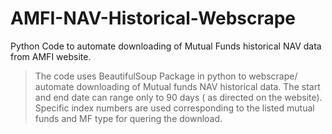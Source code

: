 # AMFI-NAV-Historical-Webscrape
Python Code to automate downloading of Mutual Funds historical NAV data from AMFI website.

 > The code uses BeautifulSoup Package in python to webscrape/ automate downloading of Mutual funds NAV historical data.
 > The start and end date can range only to 90 days ( as directed on the website).
 > Specific index numbers are used corresponding to the listed mutual funds and MF type for quering the download.
